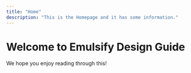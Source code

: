 ```yaml
---
title: "Home"
description: "This is the Homepage and it has some information."
---
```


# Welcome to Emulsify Design Guide

We hope you enjoy reading through this!
